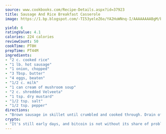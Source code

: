 ```yaml
---
source: www.cookbooks.com/Recipe-Details.aspx?id=37923
title: Sausage And Rice Breakfast Casserole
image: https://1.bp.blogspot.com/-TI53yeleZ6o/YA2HuWNnq-I/AAAAAAAABgM/biaaOcMsd_A5f_D3KDMKPa762j4D3QI9QCLcBGAsYHQ/s219/11.png

yield: 6
ratingValue: 4.1
calories: 224 calories
reviewCount: 50
cookTime: PT0H
prepTime: PT44M
ingredients:
- "2 c. cooked rice"
- "1 lb. hot sausage"
- "1 onion, chopped"
- "3 Tbsp. butter"
- "4 eggs, beaten"
- "1/2 c. milk"
- "1 can cream of mushroom soup"
- "2 c. shredded Velveeta"
- "1 tsp. dry mustard"
- "1/2 tsp. salt"
- "1/2 tsp. pepper"
directions:
- "Brown sausage in skillet until crumbled and cooked through. Drain off grease and set aside. Saute onion and green pepper in butter until tender. Combine rice, eggs, milk, 1 cup cheese, dry mustard, salt and pepper. Add sausage, onion and green pepper to this mixture. Pour into a 9 x 13 greased casserole dish. Bake, uncovered, at 350u00b0 for 30 to 40 minutes. Top with other cup of cheese and stick back in oven until melted. Allow dish to set 10 minutes before serving."
crypto:
- "It's still early days, and bitcoin is not without its share of problems."
---
```


